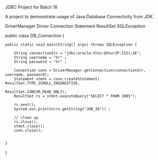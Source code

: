

JDBC Project for Batch 18

A project to demonstrate usage of Java Database Connectivity from JDK.

DriverManager
Driver
Connection
Statement
ResultSet
SQLException


public class DB_Connection {

    public static void main(String[] args) throws SQLException {

        String connectionStr = "jdbc:oracle:thin:@YourIP:1521:XE";
        String username = "hr" ;
        String password = "hr" ;

        Connection conn = DriverManager.getConnection(connectionStr, username, password);
        Statement stmnt = conn.createStatement( ResultSet.TYPE_SCROLL_INSENSITIVE,
                                                ResultSet.CONCUR_READ_ONLY);
        ResultSet rs = stmnt.executeQuery("SELECT * FROM JOBS");
        
        rs.next();
        System.out.println(rs.getString("JOB_ID")) ; 
        
        // clean up 
        rs.close();
        stmnt.close();
        conn.close();
        

    }
}